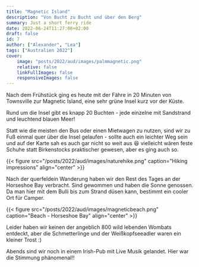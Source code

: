 ```yaml
---
title: "Magnetic Island"
description: "Von Bucht zu Bucht und über den Berg"
summary: Just a short ferry ride
date: 2022-06-24T11:27:08+02:00
draft: false
id: 7
author: ["Alexander", "Lea"]
tags: ["Australien 2022"]
cover:
    image: "posts/2022/aud/images/palmmagnetic.png"
    relative: false
    linkFullImages: false
    responsiveImages: false
---
```

Nach dem Frühstück ging es heute mit der Fähre in 20 Minuten von Townsville zur Magnetic Island, eine sehr grüne Insel kurz vor der Küste.

Rund um die Insel gibt es knapp 20 Buchten - jede einzelne mit Sandstrand und leuchtend blauen Meer! 

Statt wie die meisten den Bus oder einen Mietwagen zu nutzen, sind wir zu Fuß einmal quer über die Insel gelaufen - sollte auch ein leichter Weg sein und auf der Karte sah es auch gar nicht so weit aus :laughing: vielleicht wären feste Schuhe statt Birkenstocks praktischer gewesen, aber es ging auch so. 

{{< figure src="/posts/2022/aud/images/naturehike.png" caption="Hiking impressions" align="center" >}}

Nach der querfeldein Wanderung haben wir den Rest des Tages an der Horseshoe Bay verbracht. Sind gewommen und haben die Sonne genossen. Da man hier mit dem Bulli bis zum Strand düsen kann, bestimmt ein cooler Ort für Camper. 

{{< figure src="/posts/2022/aud/images/magneticbeach.png" caption="Beach - Horseshoe Bay" align="center" >}}

Leider haben wir keinen der angeblich 800 wild lebenden Wombats entdeckt, aber die Schmetterlinge und der Weißkopfseeadler waren ein kleiner Trost :) 

Abends sind wir noch in einem Irish-Pub mit Live Musik gelandet. Hier war die Stimmung phänomenal!!
